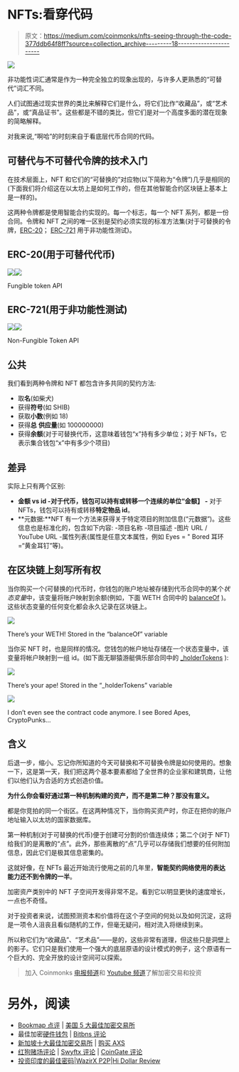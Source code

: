 # NFTs:看穿代码

> 原文：<https://medium.com/coinmonks/nfts-seeing-through-the-code-377ddb64f8ff?source=collection_archive---------18----------------------->

![](img/75f2be35955ac47c9d8909398fc55340.png)

非功能性词汇通常是作为一种完全独立的现象出现的，与许多人更熟悉的“可替代”词汇不同。

人们试图通过现实世界的类比来解释它们是什么，将它们比作“收藏品”，或“艺术品”，或“真品证书”。这些都是不错的类比，但它们是对一个高度多面的潜在现象的简略解释。

对我来说,“啊哈”的时刻来自于看底层代币合同的代码。

## **可替代与不可替代令牌的技术入门**

在技术层面上，NFT 和它们的“可替换的”对应物(以下简称为“令牌”)几乎是相同的(下面我们将介绍这在以太坊上是如何工作的，但在其他智能合约区块链上基本上是一样的)。

这两种令牌都是使用智能合约实现的。每一个标志，每一个 NFT 系列，都是一份合同。令牌和 NFT 之间的唯一区别是契约必须实现的标准方法集(对于可替换的令牌，[ERC-20](https://ethereum.org/en/developers/docs/standards/tokens/erc-20/)； [ERC-721](https://github.com/ethereum/ethereum-org-website/blob/dev/src/content/developers/docs/standards/tokens/erc-721/index.md) 用于非功能性测试)。

## **ERC-20(用于可替代代币)**

![](img/95e6d37dcd2bf69762a00bbbf53a76c3.png)![](img/4f51f7584be3c7b61ad1de3459cdce6e.png)

Fungible token API

## ERC-721(用于非功能性测试)

![](img/83de1e800551817e12b0a8119e2d047e.png)![](img/d5ceab502ad5a4d3993c6bcb350ec2ab.png)

Non-Fungible Token API

## 公共

我们看到两种令牌和 NFT 都包含许多共同的契约方法:

*   取**名**(如柴犬)
*   获得**符号**(如 SHIB)
*   获取**小数**(例如 18)
*   获得**总** **供应量**(如 100000000)
*   获得**余额**(对于可替换代币，这意味着钱包“x”持有多少单位；对于 NFTs，它表示集合钱包“x”中有多少个项目)

## 差异

实际上只有两个区别:

*   **金额 vs id
    -**对于代币，钱包可以持有或转移一个连续的**单位“金额】
    -** 对于 NFTs，钱包可以持有或转移**特定物品 id**。
*   **元数据:**NFT 有一个方法来获得关于特定项目的附加信息(“元数据”)。这些信息也是标准化的，包含如下内容:
    -项目名称
    -项目描述
    -图片 URL / YouTube URL
    -属性列表(属性是任意文本属性，例如 Eyes = " Bored 耳环=“黄金耳钉”等)。

## **在区块链上刻写所有权**

当你购买一个(可替换的)代币时，你钱包的账户地址被存储到代币合同中的某个*状态变量*中，该变量将账户映射到余额(例如，下面 WETH 合同中的 [balanceOf](https://github.com/gnosis/canonical-weth/blob/0dd1ea3e295eef916d0c6223ec63141137d22d67/contracts/WETH9.sol#L28) )。这些状态变量的任何变化都会永久记录在区块链上。

![](img/25e79c0649279992fc46e1e9947bcd36.png)

There’s your WETH! Stored in the “balanceOf” variable

当你买 NFT 时，也是同样的情况。您钱包的帐户地址存储在一个状态变量中，该变量将帐户映射到一组 id。(如下面无聊猿游艇俱乐部合同中的 [_holderTokens](https://gist.github.com/JofArnold/bf2c4a094fcdd4aee2f52983c7714de8#file-boredapeyachtclub-sol-L1378) ):

![](img/7cc52b39893a684ce735fb2c2e6a151d.png)

There’s your ape! Stored in the “_holderTokens” variable

![](img/0094129159f0b3ec83b393e80a0f43ba.png)

I don’t even see the contract code anymore. I see Bored Apes, CryptoPunks…

## **含义**

后退一步，缩小。忘记你所知道的今天可替换和不可替换令牌是如何使用的。想象一下，这是第一天，我们把这两个基本要素都给了全世界的企业家和建筑商，让他们以他们认为合适的方式创造价值。

**为什么你会看好通过第一种机制构建的资产，而不是第二种？那没有意义。**

都是你竞拍的同一个街区。在这两种情况下，当你购买资产时，你正在把你的账户地址输入以太坊的国家数据库。

第一种机制(对于可替换的代币)便于创建可分割的价值连续体；第二个(对于 NFT)给我们的是离散的“点”。此外，那些离散的“点”几乎可以存储我们想要的任何附加信息，因此它们是极其信息密集的。

这就好像，在 NFTs 最近开始流行使用之前的几年里，**智能契约网络使用的表达能力还不到令牌的一半**。

加密资产类别中的 NFT 子空间开发得非常不足。看到它以明显更快的速度增长，一点也不奇怪。

对于投资者来说，试图预测资本和价值将在这个子空间的何处以及如何沉淀，这将是一项令人沮丧且看似随机的工作，但毫无疑问，相对流入将继续到来。

所以称它们为“收藏品”、“艺术品”——是的，这些非常有道理，但这些只是洞壁上的影子。它们只是我们使用一个强大的底层原语的设计模式的例子，这个原语有一个巨大的、完全开放的设计空间可以探索。

> 加入 Coinmonks [电报频道](https://t.me/coincodecap)和 [Youtube 频道](https://www.youtube.com/c/coinmonks/videos)了解加密交易和投资

# 另外，阅读

*   [Bookmap 点评](https://coincodecap.com/bookmap-review-2021-best-trading-software) | [美国 5 大最佳加密交易所](https://coincodecap.com/crypto-exchange-usa)
*   最佳加密[硬件钱包](/coinmonks/hardware-wallets-dfa1211730c6) | [Bitbns 评论](/coinmonks/bitbns-review-38256a07e161)
*   [新加坡十大最佳加密交易所](https://coincodecap.com/crypto-exchange-in-singapore) | [购买 AXS](https://coincodecap.com/buy-axs-token)
*   [红狗赌场评论](https://coincodecap.com/red-dog-casino-review) | [Swyftx 评论](https://coincodecap.com/swyftx-review) | [CoinGate 评论](https://coincodecap.com/coingate-review)
*   [投资印度的最佳密码](https://coincodecap.com/best-crypto-to-invest-in-india-in-2021)|[WazirX P2P](https://coincodecap.com/wazirx-p2p)|[Hi Dollar Review](https://coincodecap.com/hi-dollar-review)